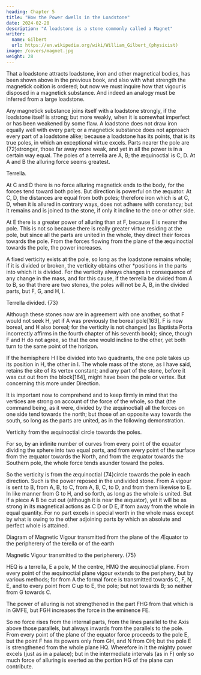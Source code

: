 ```yaml
---
heading: Chapter 5
title: "How the Power dwells in the Loadstone"
date: 2024-02-20
description: "A loadstone is a stone commonly called a Magnet"
writer:
  name: Gilbert
  url: https://en.wikipedia.org/wiki/William_Gilbert_(physicist)
image: /covers/magnet.jpg
weight: 28
---
```



That a loadstone attracts loadstone, iron and other magnetical bodies, has been shown above in the previous book, and also with what strength the magnetick coition is ordered; but now we must inquire how that vigour is disposed in a magnetick substance. And indeed an analogy must be inferred from a large loadstone. 

Any magnetick substance joins itself with a loadstone strongly, if the loadstone itself is strong; but more weakly, when it is somewhat imperfect or has been weakened by some flaw. A loadstone does not draw iron equally well with every part; or a magnetick substance does not approach every part of a loadstone alike; because a loadstone has its points, that is its true poles, in which an exceptional virtue excels. Parts nearer the pole are {72}stronger, those far away more weak, and yet in all the power is in a certain way equal. The poles of a terrella are A, B; the æquinoctial is C, D. At A and B the alluring force seems greatest.

Terrella.

At C and D there is no force alluring magnetick ends to the body, for the forces tend toward both poles. But direction is powerful on the æquator. At C, D, the distances are equal from both poles; therefore iron which is at C, D, when it is allured in contrary ways, does not adhære with constancy; but it remains and is joined to the stone, if only it incline to the one or other side. 

At E there is a greater power of alluring than at F, because E is nearer the pole. This is not so because there is really greater virtue residing at the pole, but since all the parts are united in the whole, they direct their forces towards the pole. From the forces flowing from the plane of the æquinoctial towards the pole, the power increases. 

A fixed verticity exists at the pole, so long as the loadstone remains whole; if it is divided or broken, the verticity obtains other *positions in the parts into which it is divided. For the verticity always changes in consequence of any change in the mass, and for this cause, if the terrella be divided from A to B, so that there are two stones, the poles will not be A, B, in the divided parts, but F, G, and H, I.

Terrella divided.
{73}

Although these stones now are in agreement with one another, so that F would not seek H, yet if A was previously the boreal pole[163], F is now boreal, and H also boreal; for the verticity is not changed (as Baptista Porta incorrectly affirms in the fourth chapter of his seventh book); since, though F and H do not agree, so that the one would incline to the other, yet both turn to the same point of the horizon. 

If the hemisphere H I be divided into two quadrants, the one pole takes up its position in H, the other in I. The whole mass of the stone, as I have said, retains the site of its vertex constant; and any part of the stone, before it was cut out from the block[164], might have been the pole or vertex. But concerning this more under Direction. 

It is important now to comprehend and to keep firmly in mind that the vertices are strong on account of the force of the whole, so that (the command being, as it were, divided by the æquinoctial) all the forces on one side tend towards the north; but those of an opposite way towards the south, so long as the parts are united, as in the following demonstration.

Verticity from the æquinoctial circle towards the poles.

For so, by an infinite number of curves from every point of the equator dividing the sphere into two equal parts, and from every point of the surface from the æquator towards the North, and from the æquator towards the Southern pole, the whole force tends asunder toward the poles. 

So the verticity is from the æquinoctial {74}circle towards the pole in each direction. Such is the power reposed in the undivided stone. From A vigour is sent to B, from A, B, to C, from A, B, C, to D, and from them likewise to E. In like manner from G to H, and so forth, as long as the whole is united. But if a piece A B be cut out (although it is near the æquator), yet it will be as strong in its magnetical actions as C D or D E, if torn away from the whole in equal quantity. For no part excels in special worth in the whole mass except by what is owing to the other adjoining parts by which an absolute and perfect whole is attained.

Diagram of Magnetic Vigour
transmitted from the plane of the Æquator
to the peripherery of the terella
or of the earth

Magnetic Vigour transmitted to the peripherery.
{75}

HEQ is a terrella, E a pole, M the centre, HMQ the æquinoctial plane. From every point of the æquinoctial plane vigour extends to the periphery, but by various methods; for from A the formal force is transmitted towards C, F, N, E, and to every point from C up to E, the pole; but not towards B; so neither from G towards C. 

The power of alluring is not strengthened in the part FHG from that which is in GMFE, but FGH increases the force in the eminence FE. 

So no force rises from the internal parts, from the lines parallel to the Axis above those parallels, but always inwards from the parallels to the pole. From every point of the plane of the equator force proceeds to the pole E, but the point F has its powers only from GH, and N from OH; but the pole E is strengthened from the whole plane HQ. Wherefore in it the mighty power excels (just as in a palace); but in the intermediate intervals (as in F) only so much force of alluring is exerted as the portion HG of the plane can contribute.


